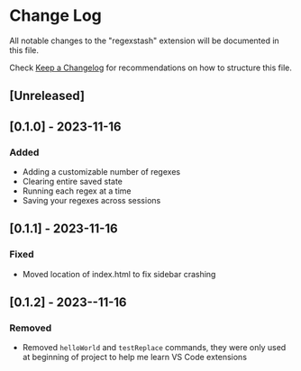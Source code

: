 # Change Log

All notable changes to the "regexstash" extension will be documented in this file.

Check [Keep a Changelog](http://keepachangelog.com/) for recommendations on how to structure this file.

## [Unreleased]

## [0.1.0] - 2023-11-16

### Added

- Adding a customizable number of regexes
- Clearing entire saved state
- Running each regex at a time
- Saving your regexes across sessions

## [0.1.1] - 2023-11-16

### Fixed

- Moved location of index.html to fix sidebar crashing

## [0.1.2] - 2023--11-16

### Removed

- Removed `helloWorld` and `testReplace` commands, they were only used at beginning of project to help me learn VS Code extensions